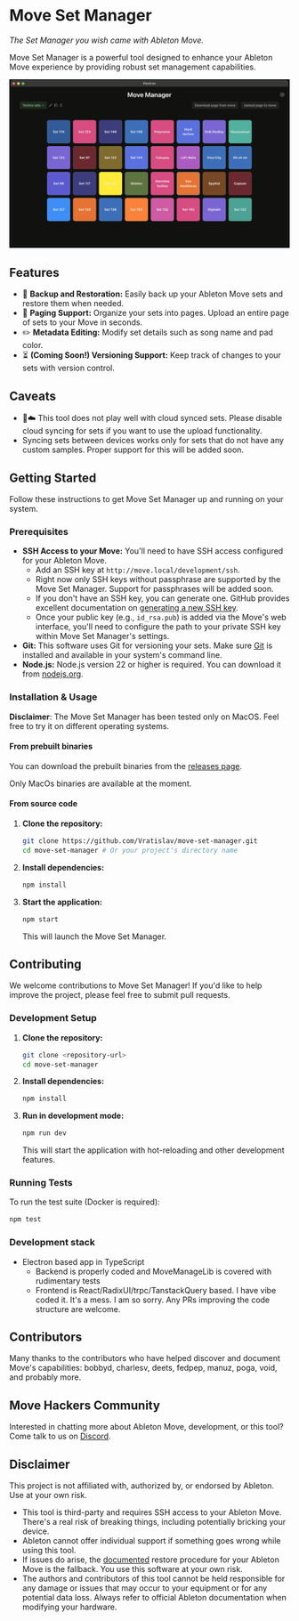 # Move Set Manager

*The Set Manager you wish came with Ableton Move.*

Move Set Manager is a powerful tool designed to enhance your Ableton Move experience by providing robust set management capabilities.

![Interface screenshot](./doc/img/ui.png)

## Features

*   💾 **Backup and Restoration:** Easily back up your Ableton Move sets and restore them when needed.
*   📄 **Paging Support:** Organize your sets into pages. Upload an entire page of sets to your Move in seconds.
*   ✏️ **Metadata Editing:** Modify set details such as song name and pad color.
*   ⏳ **(Coming Soon!) Versioning Support:** Keep track of changes to your sets with version control.

## Caveats

*   🚫☁️ This tool does not play well with cloud synced sets. Please disable cloud syncing for sets if you want to use the upload functionality.
*   Syncing sets between devices works only for sets that do not have any custom samples. Proper support for this will be added soon.

## Getting Started

Follow these instructions to get Move Set Manager up and running on your system.

### Prerequisites

*   **SSH Access to your Move:** You'll need to have SSH access configured for your Ableton Move.
    *   Add an SSH key at `http://move.local/development/ssh`.
    *   Right now only SSH keys without passphrase are supported by the Move Set Manager. Support for passphrases will be added soon.
    *   If you don't have an SSH key, you can generate one. GitHub provides excellent documentation on [generating a new SSH key](https://docs.github.com/en/authentication/connecting-to-github-with-ssh/generating-a-new-ssh-key-and-adding-it-to-the-ssh-agent).
    *   Once your public key (e.g., `id_rsa.pub`) is added via the Move's web interface, you'll need to configure the path to your private SSH key within Move Set Manager's settings.
*   **Git:** This software uses Git for versioning your sets. Make sure [Git](https://git-scm.com) is installed and available in your system's command line.
*   **Node.js:** Node.js version 22 or higher is required. You can download it from [nodejs.org](https://nodejs.org/).

### Installation & Usage

**Disclaimer**: The Move Set Manager has been tested only on MacOS. Feel free to try it on different operating systems.

#### From prebuilt binaries
You can download the prebuilt binaries from the [releases page](https://github.com/Vratislav/move-set-manager/releases).

Only MacOs binaries are available at the moment.

#### From source code

1.  **Clone the repository:**
    ```bash
    git clone https://github.com/Vratislav/move-set-manager.git
    cd move-set-manager # Or your project's directory name
    ```
2.  **Install dependencies:**
    ```bash
    npm install
    ```
3.  **Start the application:**
    ```bash
    npm start
    ```
    This will launch the Move Set Manager.

## Contributing

We welcome contributions to Move Set Manager! If you'd like to help improve the project, please feel free to submit pull requests.

### Development Setup

1.  **Clone the repository:**
    ```bash
    git clone <repository-url>
    cd move-set-manager
    ```
2.  **Install dependencies:**
    ```bash
    npm install
    ```
3.  **Run in development mode:**
    ```bash
    npm run dev
    ```
    This will start the application with hot-reloading and other development features.

### Running Tests

To run the test suite (Docker is required):
```bash
npm test
```

### Development stack
* Electron based app in TypeScript
    * Backend is properly coded and MoveManageLib is covered with rudimentary tests
    * Frontend is React/RadixUI/trpc/TanstackQuery based. I have vibe coded it. It's a mess. I am so sorry. Any PRs improving the code structure are welcome.

## Contributors

Many thanks to the contributors who have helped discover and document Move's capabilities: bobbyd, charlesv, deets, fedpep, manuz, poga, void, and probably more.

## Move Hackers Community

Interested in chatting more about Ableton Move, development, or this tool? Come talk to us on [Discord](https://discord.gg/yP7SjqDrZG).

## Disclaimer

This project is not affiliated with, authorized by, or endorsed by Ableton. Use at your own risk.

*   This tool is third-party and requires SSH access to your Ableton Move. There's a real risk of breaking things, including potentially bricking your device.
*   Ableton cannot offer individual support if something goes wrong while using this tool.
*   If issues do arise, the [documented](https://ableton.centercode.com/project/article/item.html?cap=ecd3942a1fe3405eb27a806608401a0b&arttypeid=%7Be70be312-f44a-418b-bb74-ed1030e3a49a%7D&artid=%7BC0A2D9E2-D52F-4DEB-8BEE-356B65C8942E%7D) restore procedure for your Ableton Move is the fallback. You use this software at your own risk.
*   The authors and contributors of this tool cannot be held responsible for any damage or issues that may occur to your equipment or for any potential data loss. Always refer to official Ableton documentation when modifying your hardware.
